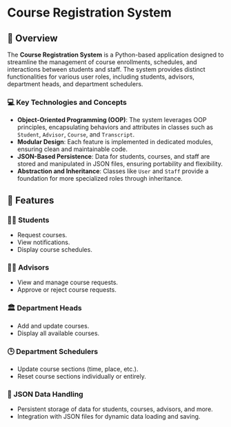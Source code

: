 
# Course Registration System

## 📖 Overview
The **Course Registration System** is a Python-based application designed to streamline the management of course enrollments, schedules, and interactions between students and staff. The system provides distinct functionalities for various user roles, including students, advisors, department heads, and department schedulers.

### 💻 Key Technologies and Concepts
- **Object-Oriented Programming (OOP)**: The system leverages OOP principles, encapsulating behaviors and attributes in classes such as `Student`, `Advisor`, `Course`, and `Transcript`.
- **Modular Design**: Each feature is implemented in dedicated modules, ensuring clean and maintainable code.
- **JSON-Based Persistence**: Data for students, courses, and staff are stored and manipulated in JSON files, ensuring portability and flexibility.
- **Abstraction and Inheritance**: Classes like `User` and `Staff` provide a foundation for more specialized roles through inheritance.

## 🚀 Features
### 👩‍🎓 Students
- Request courses.
- View notifications.
- Display course schedules.

### 🧑‍🏫 Advisors
- View and manage course requests.
- Approve or reject course requests.

### 🏛️ Department Heads
- Add and update courses.
- Display all available courses.

### 🕒 Department Schedulers
- Update course sections (time, place, etc.).
- Reset course sections individually or entirely.

### 📂 JSON Data Handling
- Persistent storage of data for students, courses, advisors, and more.
- Integration with JSON files for dynamic data loading and saving.
